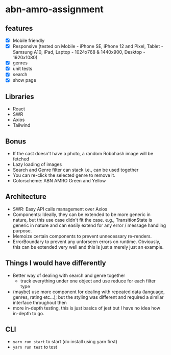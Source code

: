 # abn-amro-assignment

## features

- [x] Mobile friendly
- [x] Responsive (tested on Mobile - iPhone SE, iPhone 12 and Pixel, Tablet - Samsung A10, iPad, Laptop - 1024x768 & 1440x900, Desktop - 1920x1080)
- [x] genres
- [x] unit tests
- [x] search
- [x] show page

## Libraries

- React
- SWR
- Axios
- Tailwind

## Bonus

- If the cast doesn't have a photo, a random Robohash image will be fetched
- Lazy loading of images
- Search and Genre filter can stack i.e., can be used together
- You can re-click the selected genre to remove it.
- Colorscheme: ABN AMRO Green and Yellow

## Architecture

- SWR: Easy API calls management over Axios
- Components: Ideally, they can be extended to be more generic in nature, but this use case didn't fit the case. e.g., TransitionState is generic in nature and can easily extend for any error / message handling purpose.
- Memoize certain components to prevent unnecessary re-renders.
- ErrorBoundary to prevent any unforseen errors on runtime. Obviously, this can be extended very well and this is just a merely just an example.

## Things I would have differently

- Better way of dealing with search and genre together
  - track everything under one object and use reduce for each filter type
- (maybe) use more component for dealing with repeated data (language, genres, rating etc...); but the styling was different and required a similar interface throughout then
- more in-depth testing, this is just basics of jest but I have no idea how in-depth to go.

## CLI

- `yarn run start` to start (do install using yarn first)
- `yarn run test` to test
